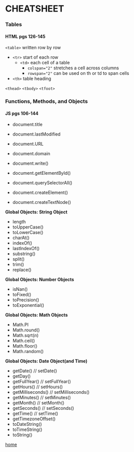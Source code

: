 # CHEATSHEET

### Tables
#### HTML pgs 126-145

`<table>` written row by row
  - `<tr>` start of each row
    - `<td>` each cell of a table
      - `colspan="2"` stretches a cell across columns
      - `rowspan="2"` can be used on th or td to span cells
  - `<th>` table heading

`<thead>`
`<tbody>`
`<tfoot>`


### Functions, Methods, and Objects
#### JS pgs 106-144

- document.title
- document.lastModified
- document.URL
- document.domain

- document.write()
- document.getElementById()
- document.querySelectorAll()
- document.createElement()
- document.createTextNode()

**Global Objects: String Object**

- length
- toUpperCase()
- toLowerCase()
- charAt()
- indexOf()
- lastIndexOf()
- substring()
- split()
- trim()
- replace()

**Global Objects: Number Objects**

- isNan()
- toFixed()
- toPrecision()
- toExponential()

**Global Objects: Math Objects**

- Math.PI 
- Math.round()
- Math.sqrt(*n*)
- Math.ceil()
- Math.floor()
- Math.random()

**Global Objects: Date Object(and Time)**

- getDate()             //       setDate()
- getDay()
- getFullYear()         //      setFullYear()
- getHours()            //      setHours()
- getMilliseconds()     //      setMilliseconds()
- getMinutes()          //      setMinutes()
- getMonth()            //      setMonth()
- getSeconds()          //      setSeconds()
- getTime()             //      setTime()
- getTimezoneOffset()
- toDateString()
- toTimeString()
- toString()


[home](https://chandlerpuckett.github.io/reading-notes)


